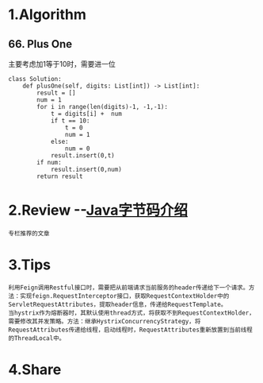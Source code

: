 # 1.Algorithm

## 66. Plus One 
主要考虑加1等于10时，需要进一位
~~~
class Solution:
    def plusOne(self, digits: List[int]) -> List[int]:
        result = []
        num = 1
        for i in range(len(digits)-1, -1,-1):
            t = digits[i] +  num
            if t == 10:
                t = 0
                num = 1
            else:
                num = 0
            result.insert(0,t)
        if num:
            result.insert(0,num)
        return result
~~~

# 2.Review --[Java字节码介绍](https://dzone.com/articles/introduction-to-java-bytecode)
    专栏推荐的文章

# 3.Tips
    利用Feign调用Restful接口时，需要把从前端请求当前服务的header传递给下一个请求。方法：实现feign.RequestInterceptor接口，获取RequestContextHolder中的ServletRequestAttributes，提取header信息，传递给RequestTemplate。
    当hystrix作为熔断器时，其默认使用thread方式，将获取不到RequestContextHolder，需要修改其并发策略。方法：继承HystrixConcurrencyStrategy，将RequestAttributes传递给线程，启动线程时，RequestAttributes重新放置到当前线程的ThreadLocal中。

# 4.Share
    